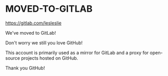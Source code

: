 # MOVED-TO-GITLAB
https://gitlab.com/lesleslie

We've moved to GitLab!

Don't worry we still you love GitHub!

This account is primarily used as a mirror for GitLab and a proxy for open-source projects hosted on GitHub.

Thank you GitHub!
